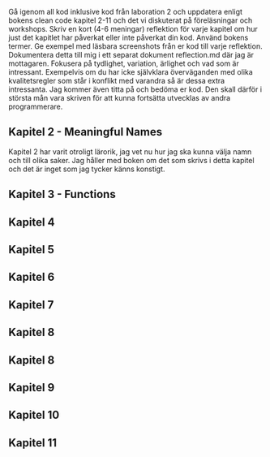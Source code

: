 Gå igenom all kod inklusive kod från laboration 2 och uppdatera enligt bokens clean code
kapitel 2-11 och det vi diskuterat på föreläsningar och workshops. Skriv en kort (4-6
meningar) reflektion för varje kapitel om hur just det kapitlet har påverkat eller inte påverkat
din kod. Använd bokens termer. Ge exempel med läsbara screenshots från er kod till varje
reflektion. Dokumentera detta till mig i ett separat dokument reflection.md där jag är
mottagaren.
Fokusera på tydlighet, variation, ärlighet och vad som är intressant. Exempelvis om du har
icke självklara överväganden med olika kvalitetsregler som står i konflikt med varandra så är
dessa extra intressanta.
Jag kommer även titta på och bedöma er kod. Den skall därför i största mån vara skriven för
att kunna fortsätta utvecklas av andra programmerare.

## Kapitel 2 - Meaningful Names
Kapitel 2 har varit otroligt lärorik, jag vet nu hur jag ska kunna välja namn och till olika saker. Jag håller med boken om det som skrivs i detta kapitel och det är inget som jag tycker känns konstigt.
## Kapitel 3 - Functions

## Kapitel 4

## Kapitel 5

## Kapitel 6

## Kapitel 7

## Kapitel 8 

## Kapitel 8

## Kapitel 9 

## Kapitel 10 

## Kapitel 11